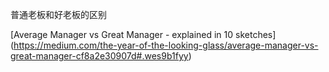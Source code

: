 普通老板和好老板的区别

[Average Manager vs Great Manager - explained in 10 sketches] (https://medium.com/the-year-of-the-looking-glass/average-manager-vs-great-manager-cf8a2e30907d#.wes9b1fyy)



